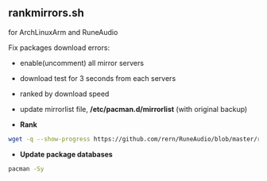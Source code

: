 rankmirrors.sh
---
for ArchLinuxArm and RuneAudio  
  
Fix packages download errors:  
- enable(uncomment) all mirror servers
- download test for 3 seconds from each servers
- ranked by download speed  
- update mirrorlist file, **/etc/pacman.d/mirrorlist** (with original backup)

- **Rank**
```sh
wget -q --show-progress https://github.com/rern/RuneAudio/blob/master/rankmirrors/rankmirrors.sh; chmod +x rankmirrors.sh; ./rankmirrors.sh
```

- **Update package databases**
```sh
pacman -Sy
```
